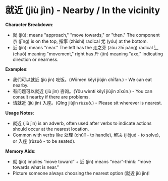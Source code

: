 # **就近 (jiù jìn) - Nearby / In the vicinity**

**Character Breakdown**:  
- 就 (jiù): means "approach," "move towards," or "then." The component 京 (jīng) is on the top, 指事 (zhǐshì) radical 尤 (yóu) at the bottom.  
- 近 (jìn): means "near." The left has the 走之旁 (zǒu zhī páng) radical 辶 (chuò) meaning "movement," right has 斤 (jīn) meaning "axe," indicating direction or nearness.

**Examples**:  
- 我们可以就近 (jiù jìn) 吃饭。(Wǒmen kěyǐ jiùjìn chīfàn.) - We can eat nearby.  
- 有问题可以就近 (jiù jìn) 咨询。(Yǒu wèntí kěyǐ jiùjìn zīxún.) - You can consult nearby if there are problems.  
- 请就近 (jiù jìn) 入座。(Qǐng jiùjìn rùzuò.) - Please sit wherever is nearest.

**Usage Notes**:  
- 就近 (jiù jìn) is an adverb, often used after verbs to indicate actions should occur at the nearest location.  
- Common with verbs like 处理 (chǔlǐ - to handle), 解决 (jiějué - to solve), or 入座 (rùzuò - to be seated).

**Memory Aids**:  
- 就 (jiù) implies “move toward” + 近 (jìn) means “near”-think: “move towards what is near.”  
- Picture someone always choosing the nearest option (就近 jiù jìn)!
